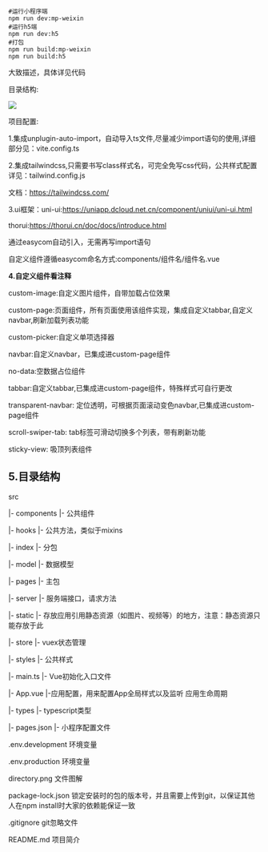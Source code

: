 ```
#运行小程序端
npm run dev:mp-weixin
#运行h5端
npm run dev:h5
#打包
npm run build:mp-weixin
npm run build:h5
```

大致描述，具体详见代码

目录结构:

![](https://github.com/Akun97/uniapp_template/blob/master/directory.png?raw=true)

项目配置:

1.集成unplugin-auto-import，自动导入ts文件,尽量减少import语句的使用,详细部分见：vite.config.ts

2.集成tailwindcss,只需要书写class样式名，可完全免写css代码，公共样式配置详见：tailwind.config.js

文档：https://tailwindcss.com/

3.ui框架：uni-ui:https://uniapp.dcloud.net.cn/component/uniui/uni-ui.html

thorui:https://thorui.cn/doc/docs/introduce.html

通过easycom自动引入，无需再写import语句

自定义组件遵循easycom命名方式:components/组件名/组件名.vue

**4.自定义组件看注释**

custom-image:自定义图片组件，自带加载占位效果

custom-page:页面组件，所有页面使用该组件实现，集成自定义tabbar,自定义navbar,刷新加载列表功能

custom-picker:自定义单项选择器

navbar:自定义navbar，已集成进custom-page组件

no-data:空数据占位组件

tabbar:自定义tabbar,已集成进custom-page组件，特殊样式可自行更改

transparent-navbar: 定位透明，可根据页面滚动变色navbar,已集成进custom-page组件

scroll-swiper-tab: tab标签可滑动切换多个列表，带有刷新功能

sticky-view: 吸顶列表组件
## 5.目录结构

src

|- components                  |- 公共组件

|- hooks                       |- 公共方法，类似于mixins

|- index                       |- 分包

|- model                       |- 数据模型

|- pages                       |- 主包

|- server                      |- 服务端接口，请求方法

|- static                      |- 存放应用引用静态资源（如图片、视频等）的地方，注意：静态资源只能存放于此

|- store                       |- vuex状态管理
 
|- styles                      |- 公共样式

|- main.ts					   |- Vue初始化入口文件

|- App.vue					   |-应用配置，用来配置App全局样式以及监听 应用生命周期

|- types                       |- typescript类型

|- pages.json                  |- 小程序配置文件

.env.development            环境变量

.env.production             环境变量

directory.png               文件图解

package-lock.json			锁定安装时的包的版本号，并且需要上传到git，以保证其他人在npm install时大家的依赖能保证一致

.gitignore					git忽略文件

README.md					项目简介
